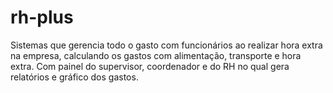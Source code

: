 # rh-plus
Sistemas que gerencia todo o gasto com funcionários ao realizar hora extra na empresa, calculando os gastos com alimentação, transporte e hora extra.
Com painel do supervisor, coordenador e do RH no qual gera relatórios e gráfico dos gastos.

